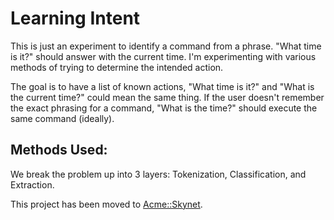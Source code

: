 # Learning Intent

This is just an experiment to identify a command from a phrase.  "What time is it?" should answer with the current time.  I'm experimenting with various methods of trying to determine the intended action.

The goal is to have a list of known actions, "What time is it?" and "What is the current time?" could mean the same thing.  If the user doesn't remember the exact phrasing for a command, "What is the time?" should execute the same command (ideally).

## Methods Used:

We break the problem up into 3 layers: Tokenization, Classification, and Extraction.

This project has been moved to [Acme::Skynet](https://github.com/kmwallio/Acme-Skynet).
